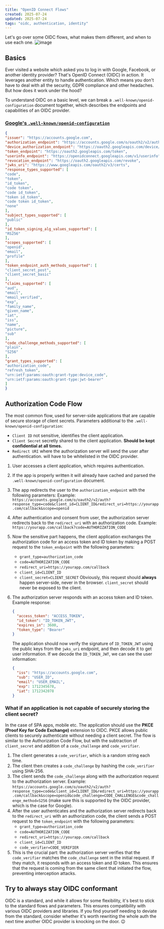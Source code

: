 ```yaml
---
title: "OpenID Connect Flows"
created: 2025-07-24
updated: 2025-07-24
tags: "oidc, authentication, identity"
---
```

Let's go over some OIDC flows, what makes them different, and when to use each one.
![image](https://upload.wikimedia.org/wikipedia/commons/thumb/c/c8/OpenID_logo.svg/1280px-OpenID_logo.svg.png)

## Basics

Ever visited a website which asked you to log in with Google, Facebook, or another identity provider? That's OpenID Connect (OIDC) in action. It leverages another entity to handle authentication. Which means you don't have to deal with all the security, GDPR compliance and other headaches.
But how does it work under the hood?

To understand OIDC on a basic level, we can break a `.well-known/openid-configuration` document together, which describes the endpoints and capabilities of an OIDC provider.

### [Google's `.well-known/openid-configuration`](https://accounts.google.com/.well-known/openid-configuration)

```json
{
"issuer": "https://accounts.google.com",
"authorization_endpoint": "https://accounts.google.com/o/oauth2/v2/auth",
"device_authorization_endpoint": "https://oauth2.googleapis.com/device/code",
"token_endpoint": "https://oauth2.googleapis.com/token",
"userinfo_endpoint": "https://openidconnect.googleapis.com/v1/userinfo",
"revocation_endpoint": "https://oauth2.googleapis.com/revoke",
"jwks_uri": "https://www.googleapis.com/oauth2/v3/certs",
"response_types_supported": [
"code",
"token",
"id_token",
"code token",
"code id_token",
"token id_token",
"code token id_token",
"none"
],
"subject_types_supported": [
"public"
],
"id_token_signing_alg_values_supported": [
"RS256"
],
"scopes_supported": [
"openid",
"email",
"profile"
],
"token_endpoint_auth_methods_supported": [
"client_secret_post",
"client_secret_basic"
],
"claims_supported": [
"aud",
"email",
"email_verified",
"exp",
"family_name",
"given_name",
"iat",
"iss",
"name",
"picture",
"sub"
],
"code_challenge_methods_supported": [
"plain",
"S256"
],
"grant_types_supported": [
"authorization_code",
"refresh_token",
"urn:ietf:params:oauth:grant-type:device_code",
"urn:ietf:params:oauth:grant-type:jwt-bearer"
]
}
```

## Authorization Code Flow

The most common flow, used for server-side applications that are capable of secure storage of client secrets.
Parameters additional to the `.well-known/openid-configuration`:

- `Client ID` not sensitive, identifies the client application.
- `Client Secret` secretly shared to the client application. **Should be kept confidential at all times.**
- `Redirect URI` where the authorization server will send the user after authentication. will have to be whitelisted in the OIDC provider.

1. User accesses a client application, which requires authentication.
2. If the app is properly written it will already have cached and parsed the `.well-known/openid-configuration` document.
3. The app redirects the user to the `authorization_endpoint` with the following parameters:
   Example: `https://accounts.google.com/o/oauth2/v2/auth?response_type=code&client_id=CLIENT_ID&redirect_uri=https://yourapp.com/callback&scope=openid`
4. After authentication and consent from user, the authorization server redirects back to the `redirect_uri` with an authorization code.
   Example: `https://yourapp.com/callback?code=AUTHORIZATION_CODE`
5. Now the sensitive part happens, the client application exchanges the authorization code for an access token and ID token by making a POST request to the `token_endpoint` with the following parameters:
   - `grant_type=authorization_code`
   - `code=AUTHORIZATION_CODE`
   - `redirect_uri=https://yourapp.com/callback`
   - `client_id=CLIENT_ID`
   - `client_secret=CLIENT_SECRET`
   Obviously, this request should **always** happen server-side, never in the browser. `client_secret` should never be exposed to the client.
6. The authorization server responds with an access token and ID token.
   Example response:

   ```json
   {
     "access_token": "ACCESS_TOKEN",
     "id_token": "ID_TOKEN_JWT",
     "expires_in": 3600,
     "token_type": "Bearer"
   }
   ```

   The application should now verify the signature of `ID_TOKEN_JWT` using the public keys from the `jwks_uri` endpoint, and then decode it to get user information.
   If we decode the `ID_TOKEN_JWT`, we can see the user information:

   ```json
   {
     "iss": "https://accounts.google.com",
     "sub": "USER_ID",
     "email": "USER_EMAIL",
     "exp": 1712345678,
     "iat": 1712342078
   }
   ```

### What if an application is not capable of securely storing the client secret?

In the case of SPA apps, mobile etc. The application should use the **PKCE (Proof Key for Code Exchange)** extension to OIDC. PKCE allows public clients to securely authenticate without needing a client secret.
The flow is similar to the Authorization Code Flow, but with the subtraction of `client_secret` and addition of a `code_challenge` and `code_verifier`.

1. The client generates a `code_verifier`, which is a random string each time.
2. The client then creates a `code_challenge` by hashing the `code_verifier` using SHA-256.
3. The client sends the `code_challenge` along with the authorization request to the authorization server.
   Example: `https://accounts.google.com/o/oauth2/v2/auth?response_type=code&client_id=CLIENT_ID&redirect_uri=https://yourapp.com/callback&scope=openid&code_challenge=CODE_CHALLENGE&code_challenge_method=S256` (make sure this is supported by the OIDC provider, which is the case for Google).
4. After the user authenticates and the authorization server redirects back to the `redirect_uri` with an authorization code, the client sends a POST request to the `token_endpoint` with the following parameters:
   - `grant_type=authorization_code`
   - `code=AUTHORIZATION_CODE`
   - `redirect_uri=https://yourapp.com/callback`
   - `client_id=CLIENT_ID`
   - `code_verifier=CODE_VERIFIER`
5. This is the crucial part: the authorization server verifies that the `code_verifier` matches the `code_challenge` sent in the initial request. If they match, it responds with an access token and ID token. This ensures that the request is coming from the same client that initiated the flow, preventing interception attacks.

## Try to always stay OIDC conformant

OIDC is a standard, and while it allows for some flexibility, it's best to stick to the standard flows and parameters. This ensures compatibility with various OIDC providers and libraries. If you find yourself needing to deviate from the standard, consider whether it's worth rewriting the whole auth the next time another OIDC provider is knocking on the door. :wink:
